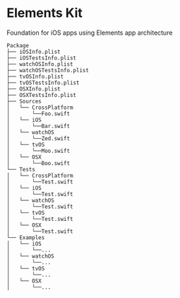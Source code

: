 # Elements Kit
Foundation for iOS apps using Elements app architecture


    Package
    ├── iOSInfo.plist
    ├── iOSTestsInfo.plist
    ├── watchOSInfo.plist
    ├── watchOSTestsInfo.plist
    ├── tvOSInfo.plist
    ├── tvOSTestsInfo.plist
    ├── OSXInfo.plist
    ├── OSXTestsInfo.plist
    ├── Sources
    │   └── CrossPlatform
    │       └──Foo.swift
    │   └── iOS
    │       └──Bar.swift
    │   └── watchOS
    │       └──Zed.swift
    │   └── tvOS
    │       └──Moo.swift
    │   └── OSX
    │       └──Boo.swift
    └── Tests
    │   └── CrossPlatform
    │       └──Test.swift
    │   └── iOS
    │       └──Test.swift
    │   └── watchOS
    │       └──Test.swift
    │   └── tvOS
    │       └──Test.swift
    │   └── OSX
    │       └──Test.swift
    └── Examples
    │   └── iOS
    │       └──...
    │   └── watchOS
    │       └──...
    │   └── tvOS
    │       └──...
    │   └── OSX
    │       └──...
